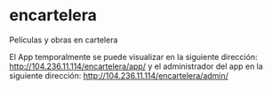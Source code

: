 # encartelera
Películas y obras en cartelera

El App temporalmente se puede visualizar en la siguiente dirección: http://104.236.11.114/encartelera/app/
 y el administrador del app en la siguiente dirección: http://104.236.11.114/encartelera/admin/

